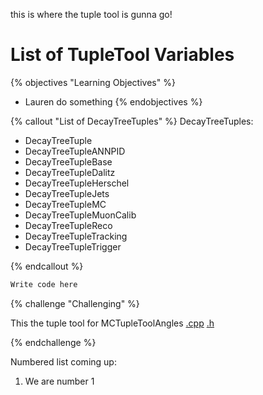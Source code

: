 


this is where the tuple tool is gunna go!

# List of TupleTool Variables

{% objectives "Learning Objectives" %}
* Lauren do something
{% endobjectives %} 

{% callout "List of DecayTreeTuples" %}
DecayTreeTuples:

 -  DecayTreeTuple 
 -  DecayTreeTupleANNPID 
 -  DecayTreeTupleBase 
 -  DecayTreeTupleDalitz 
 -  DecayTreeTupleHerschel 
 -  DecayTreeTupleJets 
 -  DecayTreeTupleMC 
 -  DecayTreeTupleMuonCalib 
 -  DecayTreeTupleReco 
 -  DecayTreeTupleTracking 
 -  DecayTreeTupleTrigger 

{% endcallout %} 

```python
Write code here
```

{% challenge "Challenging" %}

This the tuple tool for MCTupleToolAngles 
[.cpp](MCTupleToolAngles.html) 
[.h](MCTupleToolAngles2.html) 

{% endchallenge %} 

Numbered list coming up:

  1. We are number 1

